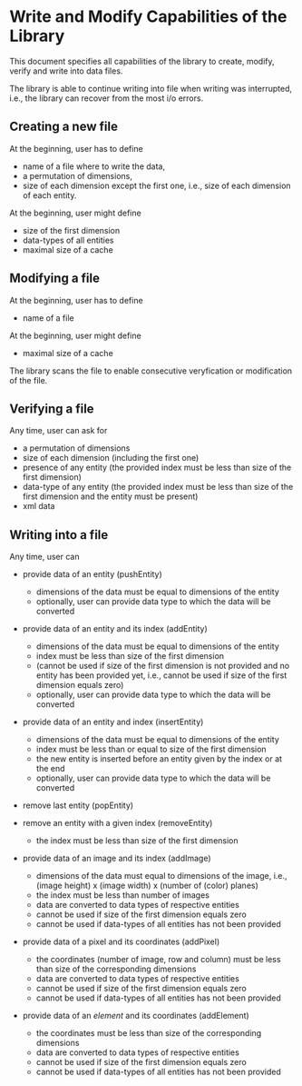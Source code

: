 # Write and Modify Capabilities of the Library

This document specifies all capabilities of the library to create, modify, verify and write into data files.

The library is able to continue writing into file when writing was interrupted, i.e., the library can recover from the most i/o errors.
 
## Creating a new file

At the beginning, user has to define
* name of a file where to write the data,
* a permutation of dimensions,
* size of each dimension except the first one, i.e., size of each dimension of each entity.

At the beginning, user might define
* size of the first dimension
* data-types of all entities
* maximal size of a cache

## Modifying a file

At the beginning, user has to define
* name of a file

At the beginning, user might define
* maximal size of a cache

The library scans the file to enable consecutive veryfication or modification of the file. 

## Verifying a file

Any time, user can ask for
* a permutation of dimensions
* size of each dimension (including the first one)
* presence of any entity (the provided index must be less than size of the first dimension)
* data-type of any entity (the provided index must be less than size of the first dimension and the entity must be present)
* xml data

## Writing into a file

Any time, user can

* provide data of an entity (pushEntity)
  * dimensions of the data must be equal to dimensions of the entity
  * optionally, user can provide data type to which the data will be converted
* provide data of an entity and its index (addEntity)
  * dimensions of the data must be equal to dimensions of the entity
  * index must be less than size of the first dimension
  * (cannot be used if size of the first dimension is not provided and no entity has been provided yet, i.e., cannot be used if size of the first dimension equals zero)
  * optionally, user can provide data type to which the data will be converted
* provide data of an entity and index (insertEntity)
  * dimensions of the data must be equal to dimensions of the entity
  * index must be less than or equal to size of the first dimension
  * the new entity is inserted before an entity given by the index or at the end
  * optionally, user can provide data type to which the data will be converted
* remove last entity (popEntity)
* remove an entity with a given index (removeEntity)
  * the index must be less than size of the first dimension

* provide data of an image and its index (addImage)
  * dimensions of the data must equal to dimensions of the image, i.e., (image height) x (image width) x (number of (color) planes)
  * the index must be less than number of images
  * data are converted to data types of respective entities
  * cannot be used if size of the first dimension equals zero
  * cannot be used if data-types of all entities has not been provided 

* provide data of a pixel and its coordinates (addPixel)
  * the coordinates (number of image, row and column) must be less than size of the corresponding dimensions
  * data are converted to data types of respective entities
  * cannot be used if size of the first dimension equals zero
  * cannot be used if data-types of all entities has not been provided 

* provide data of an *element* and its coordinates (addElement)
  * the coordinates must be less than size of the corresponding dimensions
  * data are converted to data types of respective entities
  * cannot be used if size of the first dimension equals zero
  * cannot be used if data-types of all entities has not been provided 
